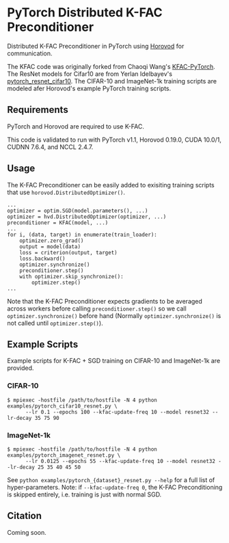 # PyTorch Distributed K-FAC Preconditioner

Distributed K-FAC Preconditioner in PyTorch using [Horovod](https://github.com/horovod/horovod) for communication.

The KFAC code was originally forked from Chaoqi Wang's [KFAC-PyTorch](https://github.com/alecwangcq/KFAC-Pytorch).
The ResNet models for Cifar10 are from Yerlan Idelbayev's [pytorch_resnet_cifar10](https://github.com/akamaster/pytorch_resnet_cifar10).
The CIFAR-10 and ImageNet-1k training scripts are modeled afer Horovod's example PyTorch training scripts.

## Requirements

PyTorch and Horovod are required to use K-FAC.

This code is validated to run with PyTorch v1.1, Horovod 0.19.0, CUDA 10.0/1, CUDNN 7.6.4, and NCCL 2.4.7.

## Usage

The K-FAC Preconditioner can be easily added to exisiting training scripts that use `horovod.DistributedOptimizer()`.

```
... 
optimizer = optim.SGD(model.parameters(), ...)
optimizer = hvd.DistributedOptimizer(optimizer, ...)
preconditioner = KFAC(model, ...)
... 
for i, (data, target) in enumerate(train_loader):
    optimizer.zero_grad()
    output = model(data)
    loss = criterion(output, target)
    loss.backward()
    optimizer.synchronize()
    preconditioner.step()
    with optimizer.skip_synchronize():
        optimizer.step()
...
```

Note that the K-FAC Preconditioner expects gradients to be averaged across workers before calling `preconditioner.step()` so we call `optimizer.synchronize()` before hand (Normally `optimizer.synchronize()` is not called until `optimizer.step()`). 

## Example Scripts

Example scripts for K-FAC + SGD training on CIFAR-10 and ImageNet-1k are provided.

### CIFAR-10
```
$ mpiexec -hostfile /path/to/hostfile -N 4 python examples/pytorch_cifar10_resnet.py \
      --lr 0.1 --epochs 100 --kfac-update-freq 10 --model resnet32 --lr-decay 35 75 90
```

### ImageNet-1k
```
$ mpiexec -hostfile /path/to/hostfile -N 4 python examples/pytorch_imagenet_resnet.py \
      --lr 0.0125 --epochs 55 --kfac-update-freq 10 --model resnet32 --lr-decay 25 35 40 45 50
```

See `python examples/pytorch_{dataset}_resnet.py --help` for a full list of hyper-parameters.
Note: if `--kfac-update-freq 0`, the K-FAC Preconditioning is skipped entirely, i.e. training is just with normal SGD.

## Citation

Coming soon.
